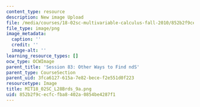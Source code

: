 ```yaml
---
content_type: resource
description: New image Upload
file: /media/courses/18-02sc-multivariable-calculus-fall-2010/852b2f9cecfcfba8402a0854be4287f1_MIT18_02SC_L28Brds_9a.png
file_type: image/png
image_metadata:
  caption: ''
  credit: ''
  image-alt: ''
learning_resource_types: []
ocw_type: OCWImage
parent_title: 'Session 83: Other Ways to Find ndS'
parent_type: CourseSection
parent_uid: 3fca6127-615a-7e82-bece-f2e551d0f223
resourcetype: Image
title: MIT18_02SC_L28Brds_9a.png
uid: 852b2f9c-ecfc-fba8-402a-0854be4287f1
---
```

